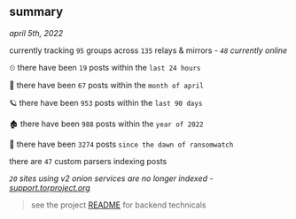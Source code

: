 
## summary
_april 5th, 2022_

currently tracking `95` groups across `135` relays & mirrors - _`48` currently online_

⏲ there have been `19` posts within the `last 24 hours`

🦈 there have been `67` posts within the `month of april`

🪐 there have been `953` posts within the `last 90 days`

🏚 there have been `988` posts within the `year of 2022`

🦕 there have been `3274` posts `since the dawn of ransomwatch`

there are `47` custom parsers indexing posts

_`20` sites using v2 onion services are no longer indexed - [support.torproject.org](https://support.torproject.org/onionservices/v2-deprecation/)_

> see the project [README](https://github.com/thetanz/ransomwatch#ransomwatch--) for backend technicals
